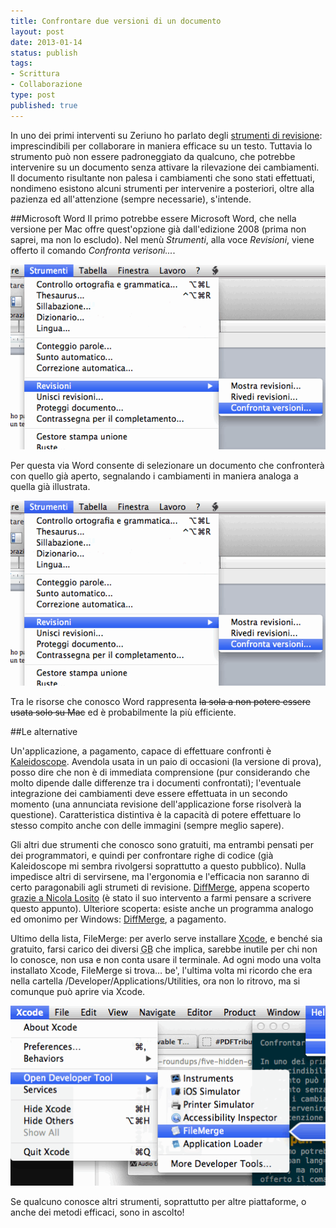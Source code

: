 ```yaml
--- 
title: Confrontare due versioni di un documento
layout: post
date: 2013-01-14
status: publish
tags: 
- Scrittura
- Collaborazione
type: post
published: true
---
```


In uno dei primi interventi su Zeriuno ho parlato degli [strumenti di revisione][1]: imprescindibili per collaborare in maniera efficace su un testo. Tuttavia lo strumento può non essere padroneggiato da qualcuno, che potrebbe intervenire su un documento senza attivare la rilevazione dei cambiamenti. Il documento risultante non palesa i cambiamenti che sono stati effettuati, nondimeno esistono alcuni strumenti per intervenire <span lang="la">a posteriori</span>, oltre alla pazienza ed all'attenzione (sempre necessarie), s'intende.

##<span lang="en">Microsoft Word</span>
Il primo potrebbe essere <span lang="en">Microsoft Word</span>, che nella versione per <span lang="en">Mac</span> offre quest'opzione già dall'edizione 2008 (prima non saprei, ma non lo escludo). Nel menù *Strumenti*, alla voce *Revisioni*, viene offerto il comando *Confronta verisoni...*.

<img src="/immagini/word1.gif" title="" alt="Barra del menù, Strumenti, Revisioni, Confronta versioni…">

Per questa via <span lang="en">Word</span> consente di selezionare un documento che confronterà con quello già aperto, segnalando i cambiamenti in maniera analoga a quella già illustrata.

<img src="/immagini/word1.gif" title="" alt="Le revisioni sono segnalate al margine del testo">

Tra le risorse che conosco <span lang="en">Word</span> rappresenta <del>la sola a non potere essere usata solo su <span lang="en">Mac</span></del> ed è probabilmente la più efficiente.

##Le alternative

Un'applicazione, a pagamento, capace di effettuare confronti è [Kaleidoscope][2]. Avendola usata in un paio di occasioni (la versione di prova), posso dire che non è di immediata comprensione (pur considerando che molto dipende dalle differenze tra i documenti confrontati); l'eventuale integrazione dei cambiamenti deve essere effettuata in un secondo momento (una annunciata revisione dell'applicazione forse risolverà la questione). Caratteristica distintiva è la capacità di potere effettuare lo stesso compito anche con delle immagini (sempre meglio sapere).

Gli altri due strumenti che conosco sono gratuiti, ma entrambi pensati per dei programmatori, e quindi per confrontare righe di codice (già Kaleidoscope mi sembra rivolgersi soprattutto a questo pubblico). Nulla impedisce altri di servirsene, ma l'ergonomia e l'efficacia non saranno di certo paragonabili agli strumeti di revisione. [<span lang="en">DiffMerge</span>][5], appena scoperto [grazie a Nicola Losito][3] (è stato il suo intervento a farmi pensare a scrivere questo appunto). Ulteriore scoperta: esiste anche un programma analogo ed omonimo per <span lang="en">Windows</span>: [<span lang="en">DiffMerge</span>][6], a pagamento.

Ultimo della lista, <span lang="en">FileMerge</span>: per averlo serve installare [<span lang="en">Xcode</span>][4], e benché sia gratuito, farsi carico dei diversi <abbr title="Giga Byte" lang="en">GB</abbr> che implica, sarebbe inutile per chi non lo conosce, non usa e non conta usare il terminale. Ad ogni modo una volta installato <span lang="en">Xcode</span>, <span lang="en">FileMerge</span> si trova… be', l'ultima volta mi ricordo che era nella cartella <span lang="en">/Developer/Applications/Utilities</span>, ora non lo ritrovo, ma si comunque può aprire via <span lang="en">Xcode</span>.

<img src="/immagini/filemerge.gif" title="Come aprire FileMerge, da Xcode" alt="Barra del menù, Xcode, Open Developer Tool, Filemerge">

Se qualcuno conosce altri strumenti, soprattutto per altre piattaforme, o anche dei metodi efficaci, sono in ascolto!

[1]: /2011/10/12/gli-strumenti-di-revisione.html "Gli strumenti di revisione, su Zeriuno"
[2]: http://kaleidoscopeapp.com/ "Il sito di Kaleidoscope, in inglese"
[3]: http://koolinus.tevac.com/2013/01/09/confronta-il-contenuto-di-file-e-cartelle-con-diffmerge/ "Nicola ne parla nel suo blog su Tevac"
[4]: https://itunes.apple.com/it/app/xcode/id497799835?mt=12 "Xcode"
[5]: http://www.sourcegear.com/diffmerge/index.html "DiffMerge"
[6]: http://www.diffmerge.net/ "DiffMerge per Windows"